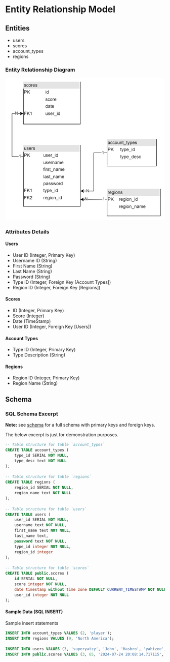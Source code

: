 # Entity Relationship Model

## Entities

- users
- scores
- account_types
- regions

### Entity Relationship Diagram

![Database Schema](/docs/schema.png)

### Attributes Details

#### Users

- User ID (Integer, Primary Key)
- Username ID (String)
- First Name (String)
- Last Name (String)
- Password (String)
- Type ID (Integer, Foreign Key [Account Types])
- Region ID (Integer, Foreign Key [Regions])

#### Scores

- ID (Integer, Primary Key)
- Score (Integer)
- Date (TimeStamp)
- User ID (Integer, Foreign Key [Users])

#### Account Types

- Type ID (Integer, Primary Key)
- Type Description (String)

#### Regions

- Region ID (Integer, Primary Key)
- Region Name (String)


## Schema

### SQL Schema Excerpt

**Note:** see [schema](/db/schema.sql) for a full schema with primary keys and foreign keys.

The below excerpt is just for demonstration purposes.

```sql
-- Table structure for table `account_types`
CREATE TABLE account_types (
    type_id SERIAL NOT NULL,
    type_desc text NOT NULL
);

-- Table structure for table `regions`
CREATE TABLE regions (
    region_id SERIAL NOT NULL,
    region_name text NOT NULL
);

-- Table structure for table `users`
CREATE TABLE users (
    user_id SERIAL NOT NULL,
    username text NOT NULL,
    first_name text NOT NULL,
    last_name text,
    password text NOT NULL,
    type_id integer NOT NULL,
    region_id integer
);

-- Table structure for table `scores`
CREATE TABLE public.scores (
    id SERIAL NOT NULL,
    score integer NOT NULL,
    date timestamp without time zone DEFAULT CURRENT_TIMESTAMP NOT NULL,
    user_id integer NOT NULL
);
```

#### Sample Data (SQL INSERT)

Sample insert statements

```sql
INSERT INTO account_types VALUES (2, 'player');
INSERT INTO regions VALUES (9, 'North America');

INSERT INTO users VALUES (3, 'superyatzy', 'John', 'Hasbro', 'yahtzee', 2, 5);
INSERT INTO public.scores VALUES (3, 65, '2024-07-24 20:08:14.717115', 3);
```
